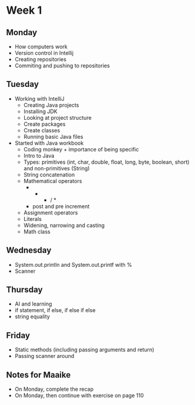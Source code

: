 # Week 1

## Monday
- How computers work
- Version control in Intellij
- Creating repositories
- Commiting and pushing to repositories

## Tuesday
- Working with IntelliJ
  - Creating Java projects
  - Installing JDK
  - Looking at project structure
  - Create packages
  - Create classes
  - Running basic Java files
- Started with Java workbook
  - Coding monkey + importance of being specific
  - Intro to Java
  - Types: primitives (int, char, double, float, long, byte, boolean, short) and non-primitives (String)
  - String concatenation
  - Mathematical operators
    - + - / *
    - post and pre increment
  - Assignment operators
  - Literals
  - Widening, narrowing and casting
  - Math class

## Wednesday
- System.out.println and System.out.printf with %
- Scanner

## Thursday
- AI and learning
- if statement, if else, if else if else
- string equality

## Friday
- Static methods (including passing arguments and return)
- Passing scanner around


## Notes for Maaike
- On Monday, complete the recap
- On Monday, then continue with exercise on page 110